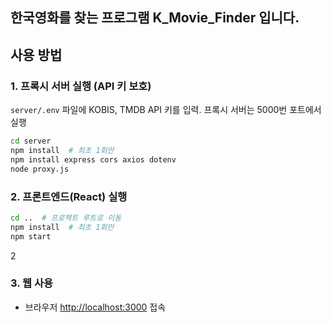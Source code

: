 ## 한국영화를 찾는 프로그램 K_Movie_Finder 입니다.

## 사용 방법

### 1. 프록시 서버 실행 (API 키 보호)

`server/.env` 파일에 KOBIS, TMDB API 키를 입력. 프록시 서버는 5000번 포트에서 실행

```bash
cd server
npm install  # 최초 1회만
npm install express cors axios dotenv
node proxy.js
```


### 2. 프론트엔드(React) 실행

```bash
cd ..  # 프로젝트 루트로 이동
npm install  # 최초 1회만
npm start
```

2

### 3. 웹 사용

- 브라우저 [http://localhost:3000](http://localhost:3000) 접속
